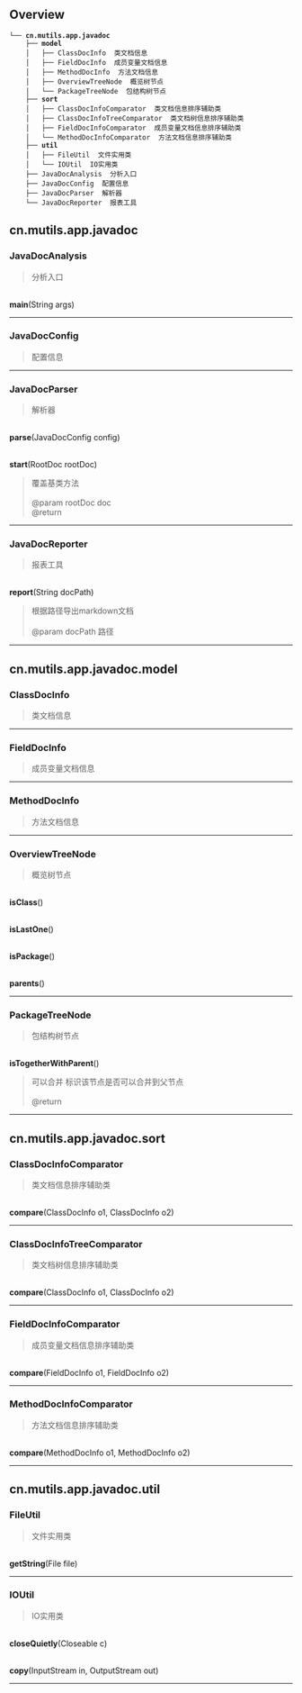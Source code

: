 ## Overview ##
<pre><code>└── <b>cn.mutils.app.javadoc</b>
    ├── <b>model</b>
    │   ├── ClassDocInfo  类文档信息
    │   ├── FieldDocInfo  成员变量文档信息
    │   ├── MethodDocInfo  方法文档信息
    │   ├── OverviewTreeNode  概览树节点
    │   └── PackageTreeNode  包结构树节点
    ├── <b>sort</b>
    │   ├── ClassDocInfoComparator  类文档信息排序辅助类
    │   ├── ClassDocInfoTreeComparator  类文档树信息排序辅助类
    │   ├── FieldDocInfoComparator  成员变量文档信息排序辅助类
    │   └── MethodDocInfoComparator  方法文档信息排序辅助类
    ├── <b>util</b>
    │   ├── FileUtil  文件实用类
    │   └── IOUtil  IO实用类
    ├── JavaDocAnalysis  分析入口
    ├── JavaDocConfig  配置信息
    ├── JavaDocParser  解析器
    └── JavaDocReporter  报表工具
</pre></code>

## cn.mutils.app.javadoc ##

### JavaDocAnalysis ###

>  分析入口

<br/><b>main</b>(String args)

------
### JavaDocConfig ###

>  配置信息

------
### JavaDocParser ###

>  解析器

<br/><b>parse</b>(JavaDocConfig config)

<br/><b>start</b>(RootDoc rootDoc)

>  覆盖基类方法<br/>
> <br/>
>  @param rootDoc doc<br/>
>  @return

------
### JavaDocReporter ###

>  报表工具

<br/><b>report</b>(String docPath)

>  根据路径导出markdown文档<br/>
> <br/>
>  @param docPath 路径

------
## cn.mutils.app.javadoc.model ##

### ClassDocInfo ###

>  类文档信息

------
### FieldDocInfo ###

>  成员变量文档信息

------
### MethodDocInfo ###

>  方法文档信息

------
### OverviewTreeNode ###

>  概览树节点

<br/><b>isClass</b>()

<br/><b>isLastOne</b>()

<br/><b>isPackage</b>()

<br/><b>parents</b>()

------
### PackageTreeNode ###

>  包结构树节点

<br/><b>isTogetherWithParent</b>()

>  可以合并 标识该节点是否可以合并到父节点<br/>
> <br/>
>  @return

------
## cn.mutils.app.javadoc.sort ##

### ClassDocInfoComparator ###

>  类文档信息排序辅助类

<br/><b>compare</b>(ClassDocInfo o1, ClassDocInfo o2)

------
### ClassDocInfoTreeComparator ###

>  类文档树信息排序辅助类

<br/><b>compare</b>(ClassDocInfo o1, ClassDocInfo o2)

------
### FieldDocInfoComparator ###

>  成员变量文档信息排序辅助类

<br/><b>compare</b>(FieldDocInfo o1, FieldDocInfo o2)

------
### MethodDocInfoComparator ###

>  方法文档信息排序辅助类

<br/><b>compare</b>(MethodDocInfo o1, MethodDocInfo o2)

------
## cn.mutils.app.javadoc.util ##

### FileUtil ###

>  文件实用类

<br/><b>getString</b>(File file)

------
### IOUtil ###

>  IO实用类

<br/><b>closeQuietly</b>(Closeable c)

<br/><b>copy</b>(InputStream in, OutputStream out)

------